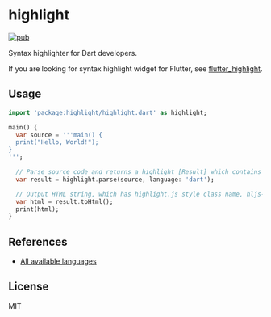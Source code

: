 # highlight

[![pub](https://img.shields.io/pub/v/highlight)](https://pub.dev/packages/highlight)

Syntax highlighter for Dart developers.

If you are looking for syntax highlight widget for Flutter, see [flutter_highlight](https://github.com/pd4d10/highlight/tree/master/flutter_highlight).

## Usage

```dart
import 'package:highlight/highlight.dart' as highlight;

main() {
  var source = '''main() {
  print("Hello, World!");
}
''';

  // Parse source code and returns a highlight [Result] which contains relevance and tree nodes
  var result = highlight.parse(source, language: 'dart');

  // Output HTML string, which has highlight.js style class name, hljs-
  var html = result.toHtml();
  print(html);
}
```

## References

- [All available languages](https://github.com/pd4d10/highlight/tree/master/highlight/lib/languages)

## License

MIT
